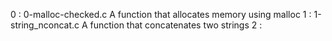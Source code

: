 0 : 0-malloc-checked.c
	A function that allocates memory using malloc
1 : 1-string_nconcat.c
	A function that concatenates two strings
2 : 
